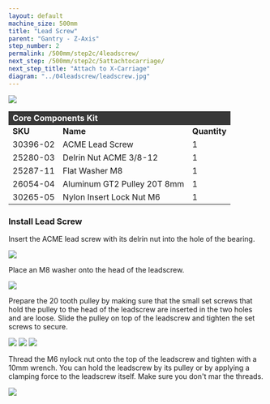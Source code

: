 ```yaml
---
layout: default
machine_size: 500mm
title: "Lead Screw"
parent: "Gantry - Z-Axis"
step_number: 2
permalink: /500mm/step2c/4leadscrew/
next_step: /500mm/step2c/5attachtocarriage/
next_step_title: "Attach to X-Carriage"
diagram: "../04leadscrew/leadscrew.jpg"
---
```

<img src="../../step2/photo/jpfs_DSC2705.jpg">

<table>
  <tr>
    <td style="color:#fff;background: #383838" colspan="3">
      <b>Core Components Kit</b>
    </td>
  </tr>
  <tr>
    <td>
      <b>SKU</b>
    </td>
    <td>
      <b>Name</b>
    </td>
    <td>
      <b>Quantity</b>
    </td>
  </tr>
  <tr>
    <td>
      30396-02
    </td>
    <td>
      ACME Lead Screw
    </td>
    <td>
      1
    </td>
  </tr>
  <tr>
    <td>
      25280-03
    </td>
    <td>
      Delrin Nut ACME 3/8-12
    </td>
    <td>
      1
    </td>
  </tr>
  <tr>
    <td>
      25287-11
    </td>
    <td>
      Flat Washer M8
    </td>
    <td>
      1
    </td>
  </tr>
  <tr>
    <td>
      26054-04
    </td>
    <td>
      Aluminum GT2 Pulley 20T 8mm
    </td>
    <td>
      1
    </td>
  </tr>
  <tr>
    <td>
      30265-05
    </td>
    <td>
      Nylon Insert Lock Nut M6
    </td>
    <td>
      1
    </td>
  </tr>
</table>


<h3>Install Lead Screw</h3>

Insert the ACME lead screw with its delrin nut into the hole of the bearing.

<img src="../../step2/photo/jpfs_DSC2689.jpg">

Place an M8 washer onto the head of the leadscrew.

<img src="../../step2/photo/jpfs_DSC2691.jpg">

Prepare the 20 tooth pulley by making sure that the small set screws that hold the pulley to the head of the leadscrew are inserted in the two holes and are loose. Slide the pulley on top of the leadscrew and tighten the set screws to secure.

<img src="../../step2/photo/jpfs_DSC2696.jpg">
<img src="../../step2/photo/jpfs_DSC2701.jpg">
<img src="../../step2/photo/jpfs_DSC2704.jpg">

Thread the M6 nylock nut onto the top of the leadscrew and tighten with a 10mm wrench. You can hold the leadscrew by its pulley or by applying a clamping force to the leadscrew itself. Make sure you don't mar the threads.

<img src="../../step2/photo/jpfs_DSC2705.jpg">
